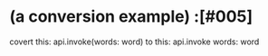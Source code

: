 # (a conversion example) :[#005]

covert this:
  api.invoke(words: word)
to this:
  api.invoke words: word

